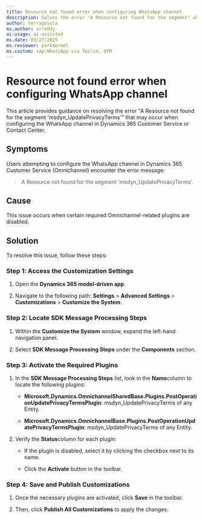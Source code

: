 ```yaml
---
title: Resource not found error when configuring WhatsApp channel
description: Solves the error "A Resource not found for the segment" when configuring the WhatsApp channel in Dynamics 365 Customer Service or Contact Center.
author: Yerragovula
ms.author: srreddy
ai-usage: ai-assisted
ms.date: 03/27/2025
ms.reviewer: parkmermel
ms.custom: sap:WhatsApp via Twilio, DFM
---
```

# Resource not found error when configuring WhatsApp channel

This article provides guidance on resolving the error "A Resource not found for the segment 'msdyn\_UpdatePrivacyTerms'" that may occur when configuring the WhatsApp channel in Dynamics 365 Customer Service or Contact Center.

## Symptoms

Users attempting to configure the WhatsApp channel in Dynamics 365 Customer Service (Omnichannel) encounter the error message:

> A Resource not found for the segment 'msdyn\_UpdatePrivacyTerms'.

## Cause

This issue occurs when certain required Omnichannel-related plugins are disabled.

## Solution

To resolve this issue, follow these steps:

### Step 1: Access the Customization Settings

1. Open the **Dynamics 365 model-driven app**.

2. Navigate to the following path: **Settings** > **Advanced Settings** > **Customizations** > **Customize the System**.

### Step 2: Locate SDK Message Processing Steps

1. Within the **Customize the System** window, expand the left-hand navigation panel.

2. Select **SDK Message Processing Steps** under the **Components** section.

### Step 3: Activate the Required Plugins

1. In the **SDK Message Processing Steps** list, look in the **Name**column to locate the following plugins:

    - **Microsoft.Dynamics.OmnichannelSharedBase.Plugins.PostOperationUpdatePrivacyTermsPlugin**: msdyn_UpdatePrivacyTerms of any Entity.

    - **Microsoft.Dynamics.OmnichannelBase.Plugins.PostOperationUpdatePrivacyTermsPlugin**: msdyn_UpdatePrivacyTerms of any Entity.

2. Verify the **Status**column for each plugin:

    - If the plugin is disabled, select it by clicking the checkbox next to its name.

    - Click the **Activate** button in the toolbar.

### Step 4: Save and Publish Customizations

1. Once the necessary plugins are activated, click **Save** in the toolbar.

2. Then, click **Publish All Customizations** to apply the changes.
